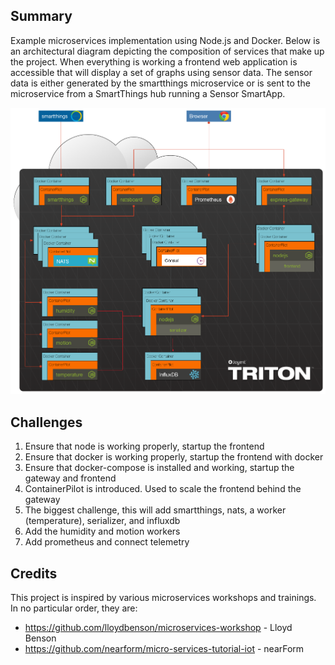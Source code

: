 ## Summary

Example microservices implementation using Node.js and Docker. Below is an architectural diagram depicting the composition of services that make up the project. When everything is working a frontend web application is accessible that will display a set of graphs using sensor data. The sensor data is either generated by the smartthings microservice or is sent to the microservice from a SmartThings hub running a Sensor SmartApp.

![](./images/project_overview.png)

## Challenges

1. Ensure that node is working properly, startup the frontend
2. Ensure that docker is working properly, startup the frontend with docker
3. Ensure that docker-compose is installed and working, startup the gateway and frontend
4. ContainerPilot is introduced. Used to scale the frontend behind the gateway
5. The biggest challenge, this will add smartthings, nats, a worker (temperature), serializer, and influxdb
6. Add the humidity and motion workers
7. Add prometheus and connect telemetry


## Credits

This project is inspired by various microservices workshops and trainings. In no particular order, they are:
* https://github.com/lloydbenson/microservices-workshop - Lloyd Benson
* https://github.com/nearform/micro-services-tutorial-iot - nearForm
